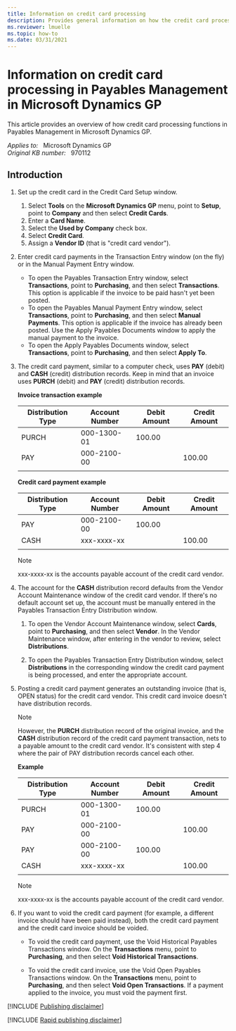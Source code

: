 ```yaml
---
title: Information on credit card processing
description: Provides general information on how the credit card processing functions in Payables Management for Microsoft Dynamics GP.
ms.reviewer: lmuelle
ms.topic: how-to
ms.date: 03/31/2021
---
```

# Information on credit card processing in Payables Management in Microsoft Dynamics GP

This article provides an overview of how credit card processing functions in Payables Management in Microsoft Dynamics GP.

_Applies to:_ &nbsp; Microsoft Dynamics GP  
_Original KB number:_ &nbsp; 970112

## Introduction

1. Set up the credit card in the Credit Card Setup window.
    1. Select **Tools** on the **Microsoft Dynamics GP** menu, point to **Setup**, point to **Company** and then select **Credit Cards**.
    2. Enter a **Card Name**.
    3. Select the **Used by Company** check box.
    4. Select **Credit Card**.
    5. Assign a **Vendor ID** (that is "credit card vendor").

2. Enter credit card payments in the Transaction Entry window (on the fly) or in the Manual Payment Entry window.

    - To open the Payables Transaction Entry window, select **Transactions**, point to **Purchasing**, and then select **Transactions**. This option is applicable if the invoice to be paid hasn't yet been posted.
    - To open the Payables Manual Payment Entry window, select **Transactions**, point to **Purchasing**, and then select **Manual Payments**. This option is applicable if the invoice has already been posted. Use the Apply Payables Documents window to apply the manual payment to the invoice.
    - To open the Apply Payables Documents window, select **Transactions**, point to **Purchasing**, and then select **Apply To**.

3. The credit card payment, similar to a computer check, uses **PAY** (debit) and **CASH** (credit) distribution records. Keep in mind that an invoice uses **PURCH** (debit) and **PAY** (credit) distribution records.

    **Invoice transaction example**

    |Distribution Type|Account Number|Debit Amount|Credit Amount|
    |---|---|---|---|
    |PURCH|000-1300-01|100.00||
    |PAY|000-2100-00||100.00|
    |||||

    **Credit card payment example**

    |Distribution Type|Account Number|Debit Amount|Credit Amount|
    |---|---|---|---|
    |PAY|000-2100-00|100.00||
    |CASH|xxx-xxxx-xx||100.00|
    |||||

    > [!NOTE]
    > xxx-xxxx-xx is the accounts payable account of the credit card vendor.

4. The account for the **CASH** distribution record defaults from the Vendor Account Maintenance window of the credit card vendor. If there's no default account set up, the account must be manually entered in the Payables Transaction Entry Distribution window.

    1. To open the Vendor Account Maintenance window, select **Cards**, point to **Purchasing**, and then select **Vendor**. In the Vendor Maintenance window, after entering in the vendor to review, select **Distributions**.

    2. To open the Payables Transaction Entry Distribution window, select **Distributions** in the corresponding window the credit card payment is being processed, and enter the appropriate account.

5. Posting a credit card payment generates an outstanding invoice (that is, OPEN status) for the credit card vendor. This credit card invoice doesn't have distribution records.

    > [!NOTE]
    > However, the **PURCH** distribution record of the original invoice, and the **CASH** distribution record of the credit card payment transaction, nets to a payable amount to the credit card vendor. It's consistent with step 4 where the pair of PAY distribution records cancel each other.

    **Example**

    |Distribution Type|Account Number|Debit Amount|Credit Amount|
    |---|---|---|---|
    |PURCH|000-1300-01|100.00||
    |PAY|000-2100-00||100.00|
    |PAY|000-2100-00|100.00||
    |CASH|xxx-xxxx-xx||100.00|
    |||||

    > [!NOTE]
    > xxx-xxxx-xx is the accounts payable account of the credit card vendor.

6. If you want to void the credit card payment (for example, a different invoice should have been paid instead), both the credit card payment and the credit card invoice should be voided.

    - To void the credit card payment, use the Void Historical Payables Transactions window. On the **Transactions** menu, point to **Purchasing**, and then select **Void Historical Transactions**.

    - To void the credit card invoice, use the Void Open Payables Transactions window. On the **Transactions** menu, point to **Purchasing**, and then select **Void Open Transactions**. If a payment applied to the invoice, you must void the payment first.

[!INCLUDE [Publishing disclaimer](../../../includes/publishing-disclaimer.md)]

[!INCLUDE [Rapid publishing disclaimer](../../../includes/rapid-publishing-disclaimer.md)]
